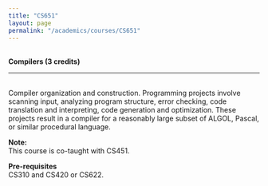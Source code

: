 ```yaml
---
title: "CS651"
layout: page
permalink: "/academics/courses/CS651"
---
```




\
**Compilers (3 credits)**

---

\
Compiler organization and construction. Programming projects involve scanning input, analyzing program structure, error checking, code translation and interpreting, code generation and optimization. These projects result in a compiler for a reasonably large subset of ALGOL, Pascal, or similar procedural language.

**Note:**
\
This course is co-taught with CS451.

**Pre-requisites**
\
CS310 and CS420 or CS622.
